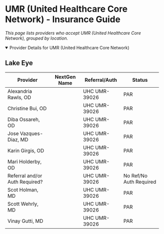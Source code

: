 # UMR (United Healthcare Core Network) - Insurance Guide

*This page lists providers who accept UMR (United Healthcare Core Network), grouped by location.*

<details open><summary>Provider Details for UMR (United Healthcare Core Network)</summary>

## Lake Eye 

| Provider | NextGen Name | Referral/Auth | Status |
|----------|-------------|--------------|--------|
| Alexandria Rawls, OD |  | UHC UMR-39026 | PAR |
| Christine Bui, OD |  | UHC UMR-39026 | PAR |
| Diba Ossareh, OD |  | UHC UMR-39026 | PAR |
| Jose Vazques-Diaz, MD |  | UHC UMR-39026 | PAR |
| Karin Girgis, OD |  | UHC UMR-39026 | PAR |
| Mari Holderby, OD |  | UHC UMR-39026 | PAR |
| Referral and/or Auth Required? |  | UHC UMR-39026 | No Ref/No Auth Required |
| Scot Holman, MD |  | UHC UMR-39026 | PAR |
| Scott Wehrly, MD |  | UHC UMR-39026 | PAR |
| Vinay Gutti, MD |  | UHC UMR-39026 | PAR |

</details>

